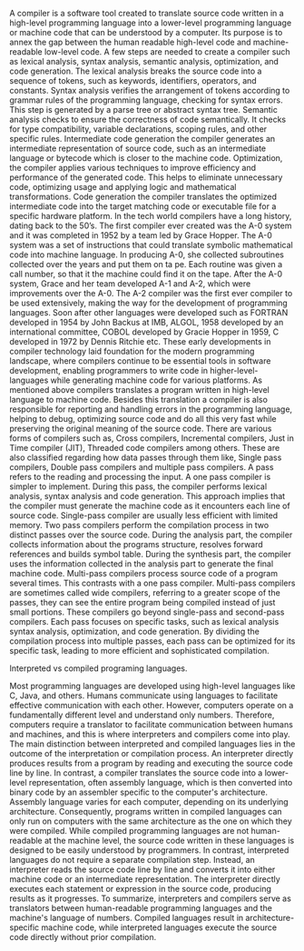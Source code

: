 
A compiler is a software tool created to translate source code written in a high-level programming language into a lower-level programming language or machine code that can be understood by a computer. Its purpose is to annex the gap between the human readable high-level code and machine-readable low-level code. A few steps are needed to create a compiler such as lexical analysis, syntax analysis, semantic analysis, optimization, and code generation. The lexical analysis breaks the source code into a sequence of tokens, such as keywords, identifiers, operators, and constants. Syntax analysis verifies the arrangement of tokens according to grammar rules of the programming language, checking for syntax errors. This step is generated by a parse tree or abstract syntax tree. Semantic analysis checks to ensure the correctness of code semantically. It checks for type compatibility, variable declarations, scoping rules, and other specific rules. Intermediate code generation the compiler generates an intermediate representation of source code, such as an intermediate language or bytecode which is closer to the machine code. Optimization, the compiler applies various techniques to improve efficiency and performance of the generated code. This helps to eliminate unnecessary code, optimizing usage and applying logic and mathematical transformations. Code generation the compiler translates the optimized intermediate code into the target matching code or executable file for a specific hardware platform. 
In the tech world compilers have a long history, dating back to the 50’s. The first compiler ever created was the A-0 system and it was completed in 1952 by a team led by Grace Hopper. The A-0 system was a set of instructions that could translate symbolic mathematical code into machine language. In producing A-0, she collected subroutines collected over the years and put them on ta pe. Each routine was given a call number, so that it the machine could find it on the tape. After the A-0 system, Grace and her team developed A-1 and A-2, which were improvements over the A-0. The A-2 compiler was the first ever compiler to be used extensively, making the way for the development of programming languages. Soon after other languages were developed such as FORTRAN developed in 1954 by John Backus at IMB, ALGOL, 1958 developed by an international committee, COBOL developed by Gracie Hopper in 1959, C developed in 1972 by Dennis Ritchie etc. These early developments in compiler technology laid foundation for the modern programming landscape, where compilers continue to be essential tools in software development, enabling programmers to write code in higher-level-languages while generating machine code for various platforms. 
As mentioned above compilers translates a program written in high-level language to machine code. Besides this translation a compiler is also responsible for reporting and handling errors in the programming language, helping to debug, optimizing source code and do all this very fast while preserving the original meaning of the source code. There are various forms of compilers such as, Cross compilers, Incremental compilers, Just in Time compiler (JIT), Threaded code compilers among others. These are also classified regarding how data passes through them like, Single pass compilers, Double pass compilers and multiple pass compilers.  A pass refers to the reading and processing the input. A one pass compiler is simpler to implement. During this pass, the compiler performs lexical analysis, syntax analysis and code generation. This approach implies that the compiler must generate the machine code as it encounters each line of source code. Single-pass compiler are usually less efficient with limited memory. Two pass compilers perform the compilation process in two distinct passes over the source code. During the analysis part, the compiler collects information about the programs structure, resolves forward references and builds symbol table. During the synthesis part, the compiler uses the information collected in the analysis part to generate the final machine code. Multi-pass compilers process source code of a program several times. This contrasts with a one pass compiler. Multi-pass compilers are sometimes called wide compilers, referring to a greater scope of the passes, they can see the entire program being compiled instead of just small portions. These compilers go beyond single-pass and second-pass compilers. Each pass focuses on specific tasks, such as lexical analysis syntax analysis, optimization, and code generation. By dividing the compilation process into multiple passes, each pass can be optimized for its specific task, leading to more efficient and sophisticated compilation. 

Interpreted vs compiled programing languages.

Most programming languages are developed using high-level languages like C, Java, and others. Humans communicate using languages to facilitate effective communication with each other. However, computers operate on a fundamentally different level and understand only numbers. Therefore, computers require a translator to facilitate communication between humans and machines, and this is where interpreters and compilers come into play. 
The main distinction between interpreted and compiled languages lies in the outcome of the interpretation or compilation process. An interpreter directly produces results from a program by reading and executing the source code line by line. In contrast, a compiler translates the source code into a lower-level representation, often assembly language, which is then converted into binary code by an assembler specific to the computer's architecture. Assembly language varies for each computer, depending on its underlying architecture. Consequently, programs written in compiled languages can only run on computers with the same architecture as the one on which they were compiled. While compiled programming languages are not human-readable at the machine level, the source code written in these languages is designed to be easily understood by programmers.
In contrast, interpreted languages do not require a separate compilation step. Instead, an interpreter reads the source code line by line and converts it into either machine code or an intermediate representation. The interpreter directly executes each statement or expression in the source code, producing results as it progresses.
To summarize, interpreters and compilers serve as translators between human-readable programming languages and the machine's language of numbers. Compiled languages result in architecture-specific machine code, while interpreted languages execute the source code directly without prior compilation.

